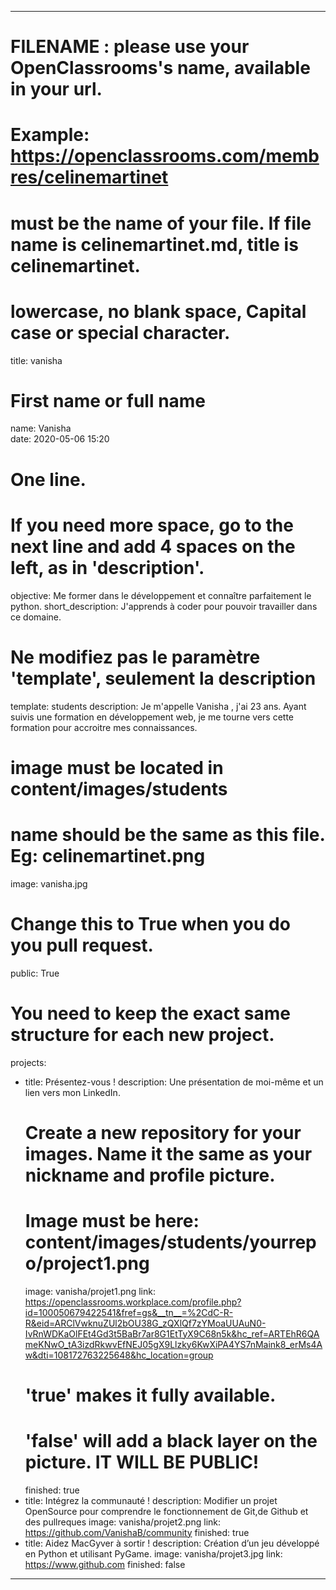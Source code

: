 ---

# FILENAME : please use your OpenClassrooms's name, available in your url.
# Example: https://openclassrooms.com/membres/celinemartinet
# must be the name of your file. If file name is celinemartinet.md, title is celinemartinet.
# lowercase, no blank space, Capital case or special character.
title: vanisha

# First name or full name
name: Vanisha  
date: 2020-05-06 15:20

# One line.
# If you need more space, go to the next line and add 4 spaces on the left, as in 'description'.
objective: Me former dans le développement et connaître parfaitement le python.
short_description: J'apprends à coder pour pouvoir travailler dans ce domaine.

# Ne modifiez pas le paramètre 'template', seulement la description
template: students
description:
    Je m'appelle Vanisha , j'ai 23 ans.	Ayant suivis une formation en développement web, je me tourne vers cette formation pour accroitre mes connaissances.

# image must be located in content/images/students
# name should be the same as this file. Eg: celinemartinet.png
image: vanisha.jpg

# Change this to True when you do you pull request.
public: True

# You need to keep the exact same structure for each new project.
projects:
  - title: Présentez-vous !
    description: Une présentation de moi-même et un lien vers mon LinkedIn.
    # Create a new repository for your images. Name it the same as your nickname and profile picture.
    # Image must be here: content/images/students/yourrepo/project1.png
    image: vanisha/projet1.png
    link: https://openclassrooms.workplace.com/profile.php?id=100050679422541&fref=gs&__tn__=%2CdC-R-R&eid=ARClVwknuZUl2bOU38G_zQXlQf7zYMoaUUAuN0-IvRnWDKaOlFEt4Gd3t5BaBr7ar8G1EtTyX9C68n5k&hc_ref=ARTEhR6QAmeKNwO_tA3izdRkwvEfNEJ05gX9Llzky6KwXiPA4YS7nMaink8_erMs4Aw&dti=108172763225648&hc_location=group
    # 'true' makes it fully available.
    # 'false' will add a black layer on the picture. IT WILL BE PUBLIC!
    finished: true
  - title: Intégrez la communauté !
    description: Modifier un projet OpenSource pour comprendre le fonctionnement de Git,de Github et des pullreques 
    image: vanisha/projet2.png
    link: https://github.com/VanishaB/community
    finished: true
  - title: Aidez MacGyver à sortir !
    description: Création d’un jeu développé en Python et utilisant PyGame.
    image: vanisha/projet3.jpg
    link: https://www.github.com
    finished: false
---